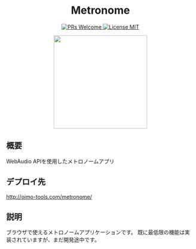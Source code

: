 <h1 align="center">Metronome</h1>
<p align="center">
  <a href="http://makeapullrequest.com">
    <img src="https://img.shields.io/badge/PRs-welcome-brightgreen.svg?style=flat-square" alt="PRs Welcome">
  </a>
  <a href="https://opensource.org/licenses/MIT">
    <img src="https://img.shields.io/badge/version-0.0.1-blue.svg?style=flat-square" alt="License MIT">
  </a>
</p>
<p align="center">
  <img src="https://user-images.githubusercontent.com/18276888/55003429-c0c53700-501b-11e9-917d-d5f8334d1e8f.png" width="250">
</p>

## 概要
WebAudio APIを使用したメトロノームアプリ

## デプロイ先
http://oimo-tools.com/metronome/

## 説明
ブラウザで使えるメトロノームアプリケーションです。
既に最低限の機能は実装されていますが、まだ開発途中です。
